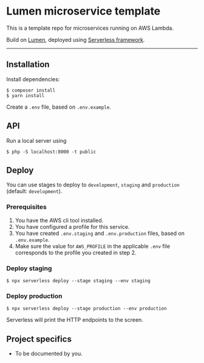 # Lumen microservice template

This is a template repo for microservices running on AWS Lambda.

Build on [Lumen](https://lumen.laravel.com), deployed using [Serverless framework](http://serverless.com/).

----------------------------------

## Installation

Install dependencies:

```
$ composer install
$ yarn install
```

Create a `.env` file, based on `.env.example`.

## API

Run a local server using

```
$ php -S localhost:8000 -t public
```

## Deploy

You can use stages to deploy to `development`, `staging` and `production` (default: `development`).

### Prerequisites

1. You have the AWS cli tool installed.
2. You have configured a profile for this service.
3. You have created `.env.staging` and `.env.production` files, based on `.env.example`.
4. Make sure the value for `AWS_PROFILE` in the applicable `.env` file corresponds to the profile you created in step 2.

### Deploy staging

```
$ npx serverless deploy --stage staging --env staging 
```

### Deploy production

```
$ npx serverless deploy --stage production --env production 
```

Serverless will print the HTTP endpoints to the screen.

## Project specifics

- To be documented by you.
